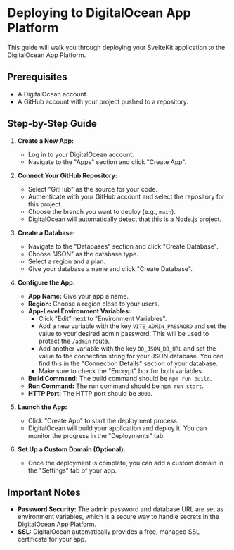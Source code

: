 # Deploying to DigitalOcean App Platform

This guide will walk you through deploying your SvelteKit application to the DigitalOcean App Platform.

## Prerequisites

* A DigitalOcean account.
* A GitHub account with your project pushed to a repository.

## Step-by-Step Guide

1.  **Create a New App:**
    *   Log in to your DigitalOcean account.
    *   Navigate to the "Apps" section and click "Create App".

2.  **Connect Your GitHub Repository:**
    *   Select "GitHub" as the source for your code.
    *   Authenticate with your GitHub account and select the repository for this project.
    *   Choose the branch you want to deploy (e.g., `main`).
    *   DigitalOcean will automatically detect that this is a Node.js project.

3.  **Create a Database:**
    *   Navigate to the "Databases" section and click "Create Database".
    *   Choose "JSON" as the database type.
    *   Select a region and a plan.
    *   Give your database a name and click "Create Database".

4.  **Configure the App:**
    *   **App Name:** Give your app a name.
    *   **Region:** Choose a region close to your users.
    *   **App-Level Environment Variables:**
        *   Click "Edit" next to "Environment Variables".
        *   Add a new variable with the key `VITE_ADMIN_PASSWORD` and set the value to your desired admin password. This will be used to protect the `/admin` route.
        *   Add another variable with the key `DO_JSON_DB_URL` and set the value to the connection string for your JSON database. You can find this in the "Connection Details" section of your database.
        *   Make sure to check the "Encrypt" box for both variables.
    *   **Build Command:** The build command should be `npm run build`.
    *   **Run Command:** The run command should be `npm run start`.
    *   **HTTP Port:** The HTTP port should be `3000`.

5.  **Launch the App:**
    *   Click "Create App" to start the deployment process.
    *   DigitalOcean will build your application and deploy it. You can monitor the progress in the "Deployments" tab.

6.  **Set Up a Custom Domain (Optional):**
    *   Once the deployment is complete, you can add a custom domain in the "Settings" tab of your app.

## Important Notes

*   **Password Security:** The admin password and database URL are set as environment variables, which is a secure way to handle secrets in the DigitalOcean App Platform.
*   **SSL:** DigitalOcean automatically provides a free, managed SSL certificate for your app.